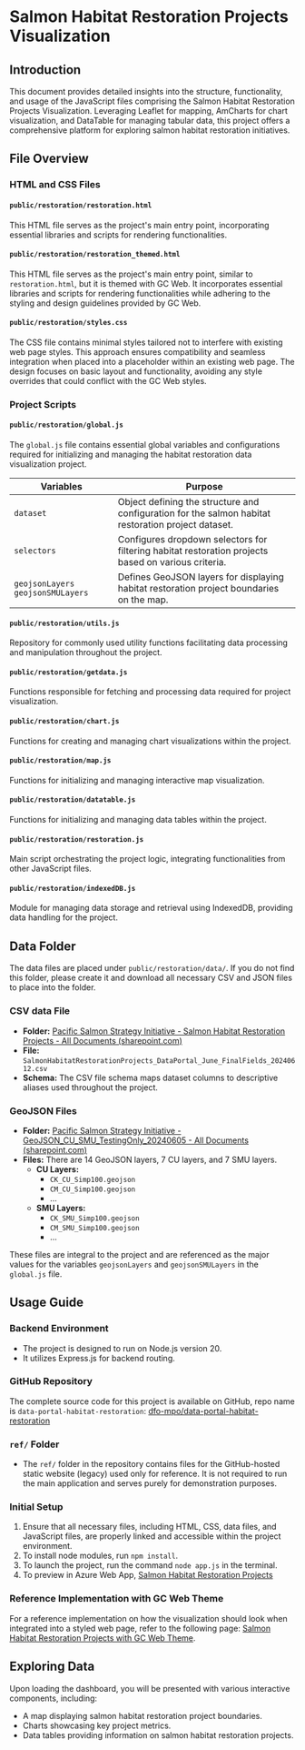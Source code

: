 # Salmon Habitat Restoration Projects Visualization

## Introduction

This document provides detailed insights into the structure, functionality, and usage of the JavaScript files comprising the Salmon Habitat Restoration Projects Visualization. Leveraging Leaflet for mapping, AmCharts for chart visualization, and DataTable for managing tabular data, this project offers a comprehensive platform for exploring salmon habitat restoration initiatives.

## File Overview

### HTML and CSS Files

#### `public/restoration/restoration.html`
This HTML file serves as the project's main entry point, incorporating essential libraries and scripts for rendering functionalities.

#### `public/restoration/restoration_themed.html`
This HTML file serves as the project's main entry point, similar to `restoration.html`, but it is themed with GC Web. It incorporates essential libraries and scripts for rendering functionalities while adhering to the styling and design guidelines provided by GC Web.

#### `public/restoration/styles.css`
The CSS file contains minimal styles tailored not to interfere with existing web page styles. This approach ensures compatibility and seamless integration when placed into a placeholder within an existing web page. The design focuses on basic layout and functionality, avoiding any style overrides that could conflict with the GC Web styles.

### Project Scripts

#### `public/restoration/global.js`
The `global.js` file contains essential global variables and configurations required for initializing and managing the habitat restoration data visualization project.

| Variables | Purpose |
|-----------|---------|
| `dataset` | Object defining the structure and configuration for the salmon habitat restoration project dataset. |
| `selectors` | Configures dropdown selectors for filtering habitat restoration projects based on various criteria. |
| `geojsonLayers` `geojsonSMULayers` | Defines GeoJSON layers for displaying habitat restoration project boundaries on the map. |

#### `public/restoration/utils.js`
Repository for commonly used utility functions facilitating data processing and manipulation throughout the project.

#### `public/restoration/getdata.js`
Functions responsible for fetching and processing data required for project visualization.

#### `public/restoration/chart.js`
Functions for creating and managing chart visualizations within the project.

#### `public/restoration/map.js`
Functions for initializing and managing interactive map visualization.

#### `public/restoration/datatable.js`
Functions for initializing and managing data tables within the project.

#### `public/restoration/restoration.js`
Main script orchestrating the project logic, integrating functionalities from other JavaScript files.

#### `public/restoration/indexedDB.js`
Module for managing data storage and retrieval using IndexedDB, providing data handling for the project.


## Data Folder

The data files are placed under `public/restoration/data/`. If you do not find this folder, please create it and download all necessary CSV and JSON files to place into the folder.

### CSV data File

- **Folder:** [Pacific Salmon Strategy Initiative - Salmon Habitat Restoration Projects - All Documents (sharepoint.com)](https://086gc.sharepoint.com/sites/PacificSalmonTeam/Shared%20Documents/Forms/AllItems.aspx?csf=1&web=1&e=oRzAUm&cid=40afed46%2D5a8f%2D4b8c%2D8a40%2Dfd01aa1325bf&FolderCTID=0x012000B2A9CCF8A4A1B640A09C28AE5E1B0F18&id=%2Fsites%2FPacificSalmonTeam%2FShared%20Documents%2FGeneral%2F02%20%2D%20PSSI%20Secretariat%20Teams%2F04%20%2D%20Strategic%20Salmon%20Data%20Policy%20and%20Analytics%2F09%20%2D%20Pacific%20Salmon%20Data%20Portal%2FMVP%2FDatasets%2FCurrent%20Data%20Inventory%2FSalmon%20Habitat%20Restoration%20Projects&viewid=5f81282c%2D489d%2D4d08%2D9bb0%2Dc497b2c999e3)
- **File:** `SalmonHabitatRestorationProjects_DataPortal_June_FinalFields_20240612.csv`
- **Schema:** The CSV file schema maps dataset columns to descriptive aliases used throughout the project.

### GeoJSON Files

- **Folder:** [Pacific Salmon Strategy Initiative - GeoJSON_CU_SMU_TestingOnly_20240605 - All Documents (sharepoint.com)](https://086gc.sharepoint.com/sites/PacificSalmonTeam/Shared%20Documents/Forms/AllItems.aspx?csf=1&web=1&e=oRzAUm&cid=40afed46%2D5a8f%2D4b8c%2D8a40%2Dfd01aa1325bf&FolderCTID=0x012000B2A9CCF8A4A1B640A09C28AE5E1B0F18&id=%2Fsites%2FPacificSalmonTeam%2FShared%20Documents%2FGeneral%2F02%20%2D%20PSSI%20Secretariat%20Teams%2F04%20%2D%20Strategic%20Salmon%20Data%20Policy%20and%20Analytics%2F09%20%2D%20Pacific%20Salmon%20Data%20Portal%2FMVP%2FDatasets%2FCurrent%20Data%20Inventory%2FSalmon%20Habitat%20Restoration%20Projects%2FArchive%2FGeoJSON%5FCU%5FSMU%5FTestingOnly%5F20240605&viewid=5f81282c%2D489d%2D4d08%2D9bb0%2Dc497b2c999e3)
- **Files:** There are 14 GeoJSON layers, 7 CU layers, and 7 SMU layers.
  - **CU Layers:**
    - `CK_CU_Simp100.geojson`
    - `CM_CU_Simp100.geojson`
    - ...
  - **SMU Layers:**
    - `CK_SMU_Simp100.geojson`
    - `CM_SMU_Simp100.geojson`
    - ...

These files are integral to the project and are referenced as the major values for the variables `geojsonLayers` and `geojsonSMULayers` in the `global.js` file.

## Usage Guide

### Backend Environment

- The project is designed to run on Node.js version 20.
- It utilizes Express.js for backend routing.

### GitHub Repository

The complete source code for this project is available on GitHub, repo name is `data-portal-habitat-restoration`: [dfo-mpo/data-portal-habitat-restoration](https://github.com/dfo-mpo/data-portal-habitat-restoration)

### `ref/` Folder

- The `ref/` folder in the repository contains files for the GitHub-hosted static website (legacy) used only for reference. It is not required to run the main application and serves purely for demonstration purposes.

### Initial Setup

1. Ensure that all necessary files, including HTML, CSS, data files, and JavaScript files, are properly linked and accessible within the project environment.
2. To install node modules, run `npm install`.
3. To launch the project, run the command `node app.js` in the terminal.
4. To preview in Azure Web App, [Salmon Habitat Restoration Projects](https://habitatrestoration.azurewebsites.net/restoration/) 

### Reference Implementation with GC Web Theme

For a reference implementation on how the visualization should look when integrated into a styled web page, refer to the following page: [Salmon Habitat Restoration Projects with GC Web Theme](https://habitatrestoration.azurewebsites.net/restoration/gc).

## Exploring Data

Upon loading the dashboard, you will be presented with various interactive components, including:

- A map displaying salmon habitat restoration project boundaries.
- Charts showcasing key project metrics.
- Data tables providing information on salmon habitat restoration projects.
